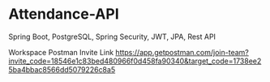 # Attendance-API
Spring Boot, PostgreSQL, Spring Security, JWT, JPA, Rest API

Workspace Postman Invite Link
https://app.getpostman.com/join-team?invite_code=18546e1c83bed480966f0d458fa90340&target_code=1738ee25ba4bbac8566dd5079226c8a5

